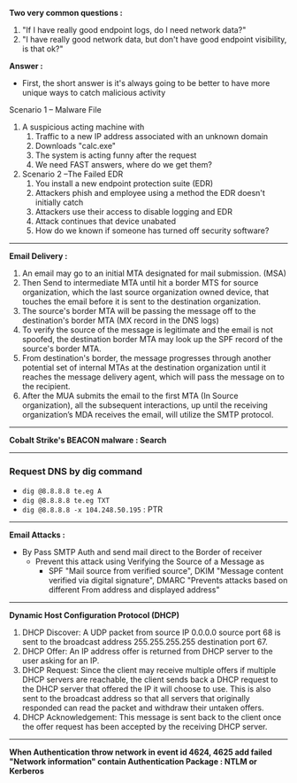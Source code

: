 **Two very common questions :** 
1. "If I have really good endpoint logs, do I need network data?" 
2. "I have really good network data, but don't have good endpoint visibility, is that ok?"

**Answer :**
- First, the short answer is it's always going to be better to have more unique ways to catch malicious activity

Scenario 1 – Malware File
1. A suspicious acting machine with
	1. Traffic to a new IP address associated with an unknown domain
	2. Downloads "calc.exe"
	3. The system is acting funny after the request
	4. We need FAST answers, where do we get them?
2. Scenario 2 –The Failed EDR
	1. You install a new endpoint protection suite (EDR)
	2. Attackers phish and employee using a method the EDR doesn't initially catch
	3. Attackers use their access to disable logging and EDR
	4. Attack continues that device unabated
	5. How do we known if someone has turned off security software?
****
**Email Delivery :**
1. An email may go to an initial MTA designated for mail submission. (MSA)
2. Then Send to intermediate MTA until hit a border MTS for source organization, which the last source organization owned device, that touches the email before it is sent to the destination organization. 
3. The source's border MTA will be passing the message off to the destination's border MTA     (MX record in the DNS logs)
4. To verify the source of the message is legitimate and the email is not spoofed, the destination border MTA may look up the SPF record of the source's border MTA.
5. From destination's border, the message progresses through another potential set of internal MTAs at the destination organization until it reaches the message delivery agent, which will pass the message on to the recipient.
6. After the MUA submits the email to the first MTA (In Source organization), all the subsequent interactions, up until the receiving organization’s MDA receives the email, will utilize the SMTP protocol.
***
**Cobalt Strike's BEACON malware : Search**
***
### Request DNS by dig command
- `dig @8.8.8.8 te.eg A`
- `dig @8.8.8.8 te.eg TXT`
- `dig @8.8.8.8 -x 104.248.50.195` : PTR
***
**Email Attacks :**
- By Pass SMTP Auth and send mail direct to the Border of receiver
	- Prevent this attack using Verifying the Source of a Message as 
		- SPF "Mail source from verified source", DKIM "Message content verified via digital signature", DMARC "Prevents attacks based on different From address and displayed address"

***
**Dynamic Host Configuration Protocol (DHCP)**
1. DHCP Discover: A UDP packet from source IP 0.0.0.0 source port 68 is sent to the broadcast address 255.255.255.255 destination port 67.
2. DHCP Offer: An IP address offer is returned from DHCP server to the user asking for an IP.
3. DHCP Request: Since the client may receive multiple offers if multiple DHCP servers are reachable, the client sends back a DHCP request to the DHCP server that offered the IP it will choose to use. This is also sent to the broadcast address so that all servers that originally responded can read the packet and withdraw their untaken offers.
4. DHCP Acknowledgement: This message is sent back to the client once the offer request has been accepted by the receiving DHCP server.
***
 **When Authentication throw network in event id 4624, 4625 add failed "Network information" contain Authentication Package : NTLM or Kerberos**
 